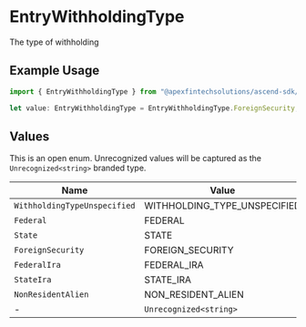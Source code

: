 # EntryWithholdingType

The type of withholding

## Example Usage

```typescript
import { EntryWithholdingType } from "@apexfintechsolutions/ascend-sdk/models/components";

let value: EntryWithholdingType = EntryWithholdingType.ForeignSecurity;
```

## Values

This is an open enum. Unrecognized values will be captured as the `Unrecognized<string>` branded type.

| Name                         | Value                        |
| ---------------------------- | ---------------------------- |
| `WithholdingTypeUnspecified` | WITHHOLDING_TYPE_UNSPECIFIED |
| `Federal`                    | FEDERAL                      |
| `State`                      | STATE                        |
| `ForeignSecurity`            | FOREIGN_SECURITY             |
| `FederalIra`                 | FEDERAL_IRA                  |
| `StateIra`                   | STATE_IRA                    |
| `NonResidentAlien`           | NON_RESIDENT_ALIEN           |
| -                            | `Unrecognized<string>`       |
